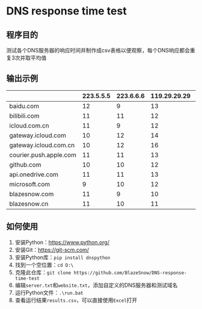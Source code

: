 # DNS response time test

## 程序目的

测试各个DNS服务器的响应时间并制作成csv表格以便观察，每个DNS响应都会重复3次并取平均值

## 输出示例

|                        | 223.5.5.5 | 223.6.6.6 | 119.29.29.29 | 114.114.114.114 | 114.114.115.115 |
| ---------------------- | --------- | --------- | ------------ | --------------- | --------------- |
| baidu.com              | 12        | 9         | 13           | 434             | 30              |
| bilibili.com           | 11        | 11        | 12           | 28              | 32              |
| icloud.com.cn          | 11        | 9         | 12           | 27              | 31              |
| gateway.icloud.com     | 10        | 12        | 14           | 30              | 31              |
| gateway.icloud.com.cn  | 10        | 12        | 16           | 29              | 29              |
| courier.push.apple.com | 11        | 11        | 13           | 32              | 31              |
| github.com             | 10        | 10        | 12           | 30              | 31              |
| api.onedrive.com       | 11        | 11        | 13           | 31              | 31              |
| microsoft.com          | 9         | 10        | 12           | 32              | 30              |
| blazesnow.com          | 11        | 9         | 10           | 31              | 30              |
| blazesnow.cn           | 11        | 10        | 11           | 30              | 29              |

## 如何使用

1. 安装Python：<https://www.python.org/>
2. 安装Git：<https://git-scm.com/>
3. 安装Python库：```pip install dnspython```
4. 找到一个空位置：```cd D:\```
5. 克隆此仓库：```git clone https://github.com/BlazeSnow/DNS-response-time-test```
6. 编辑```server.txt```和```website.txt```，添加自定义的DNS服务器和测试域名
7. 运行Python文件：```.\run.bat```
8. 查看运行结果```results.csv```，可以直接使用```Excel```打开
